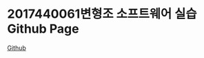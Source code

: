 # 2017440061변형조 소프트웨어 실습 Github Page
[Github](https://github.com/ByunHyungJo/ByunHyungJo.github.io)
